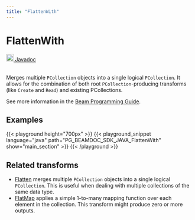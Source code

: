 ```yaml
---
title: "FlattenWith"
---
```

<!--
Licensed under the Apache License, Version 2.0 (the "License");
you may not use this file except in compliance with the License.
You may obtain a copy of the License at

http://www.apache.org/licenses/LICENSE-2.0

Unless required by applicable law or agreed to in writing, software
distributed under the License is distributed on an "AS IS" BASIS,
WITHOUT WARRANTIES OR CONDITIONS OF ANY KIND, either express or implied.
See the License for the specific language governing permissions and
limitations under the License.
-->
# FlattenWith
<table align="left">
    <a target="_blank" class="button"
        href="https://beam.apache.org/releases/javadoc/current/org/apache/beam/sdk/transforms/Flatten.html#with-org.apache.beam.sdk.values.PCollection-">
      <img src="/images/logos/sdks/java.png" width="20px" height="20px"
           alt="Javadoc" />
     Javadoc
    </a>
</table>
<br><br>


Merges multiple `PCollection` objects into a single logical
`PCollection`. It allows for the combination of both root
`PCollection`-producing transforms (like `Create` and `Read`) and existing
PCollections.

See more information in the [Beam Programming Guide](/documentation/programming-guide/#flattenwith).

## Examples

{{< playground height="700px" >}}
{{< playground_snippet language="java" path="PG_BEAMDOC_SDK_JAVA_FlattenWith" show="main_section" >}}
{{< /playground >}}

## Related transforms
* [Flatten](/documentation/transforms/java/other/flatten) merges multiple
`PCollection` objects into a single logical `PCollection`. This is useful when
dealing with multiple collections of the same data type.
* [FlatMap](/documentation/transforms/java/elementwise/flatmap) applies a
simple 1-to-many mapping function over each element in the collection. This
transform might produce zero or more outputs.
